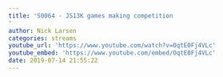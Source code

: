 ```yaml
---
title: 'S0064 - JS13K games making competition
'
author: Nick Larsen
categories: streams
youtube_url: 'https://www.youtube.com/watch?v=OqtE0Fj4VLc'
youtube_embed: 'https://www.youtube.com/embed/OqtE0Fj4VLc'
date: 2019-07-14 21:55:22
---
```


